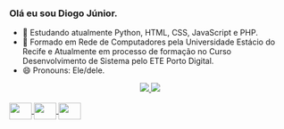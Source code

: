 ### Olá eu sou Diogo Júnior.
- 🌱 Estudando atualmente Python, HTML, CSS, JavaScript e PHP.
- 💬 Formado em Rede de Computadores pela Universidade Estácio do Recife e Atualmente em processo de formação no Curso Desenvolvimento de Sistema pelo ETE Porto Digital.
- 😄 Pronouns: Ele/dele.

<div align="center">
  <a href="https://github.com/Diofbjr">
  <img height="auto" src="https://github-readme-stats.vercel.app/api?username=diofbjr&show_icons=true&theme=dracula&include_all_commits=true&count_private=true"/>
  <img height="auto" src="https://github-readme-stats.vercel.app/api/top-langs/?username=diofbjr&layout=compact&langs_count=7&theme=dracula"/>
</div>
<div style="display: inline_block"><br>
  <img align="center" alt"Dio html5" height="30" width="40" src="https://cdn.jsdelivr.net/gh/devicons/devicon/icons/html5/html5-original-wordmark.svg" />
  <img align="center" alt"Dio html5" height="30" width="40" src="https://cdn.jsdelivr.net/gh/devicons/devicon/icons/css3/css3-original-wordmark.svg" />
  <img align="center" alt"Dio html5" height="30" width="40" src="https://cdn.jsdelivr.net/gh/devicons/devicon/icons/bootstrap/bootstrap-plain-wordmark.svg" />

</div>
